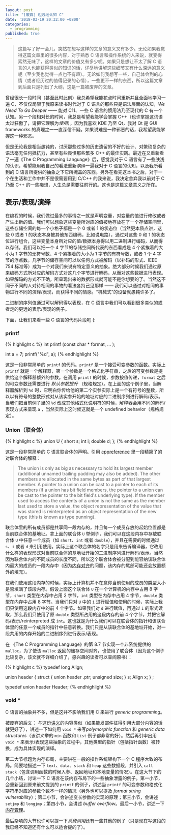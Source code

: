 ```yaml
---
layout: post
title: "[废弃] 粗浅地认知 C"
date: '2018-03-19 20:32:00 +0800'
categories:
  - programming
published: true
---
```


> 这篇写了好一会儿，突然在想写这样的文章的意义又有多少。无论如果我觉得这篇文章里的很多内容，对于熟悉 C 语言和操作系统的人来说，就变得索然无味了，这样的文章的价值又有多少呢。如果只是想让不太了解 C 语言的人也能获得类似的知识的话，详尽地讲解这些细节又有什么深远的意义呢（至少我也觉得一点也不有趣）。无论如何我想写一些，自己体会到的心情（或者经历过的值得记录的心情），一些更不一样的东西，所以这篇文章到后面只是列出了大纲，这是一篇被废弃的文章。

曾经很长一段时间（甚至此时此刻）我总希望我能花点时间重新并且全面地学习一遍 C，不仅仅局限于我原来读书时代对于 C 语言的那些只是语法层面的认知，*We Need To Go Deeper* —— 能对 C11、一些 C 语言的惯用法乃至现代的 C 有一个认知。另一个段相对长的时间，我总是希望我能学会掌握 C++（也许掌握这词语太过狂傲了，请把它理解为*使用*），因为我喜欢 KDE 乃至 Qt，我对 Qt 是 GUI frameworks 的真理之一一直深信不疑。如果说难是一种邪恶的话，我希望我能掌握这一种邪恶。

但是无论我是相当愚钝的，讨厌那些过多的历史遗留的不好的设计、对繁琐复杂的语法毫无任何抵抗力，甚至有些畏惧那些繁多 C++ 的最佳实践。最近在又重新看了一遍《The C Programming Language》后，感觉我对于 C 语言有了一些肤浅的认识，希望能用我自己的看法重新演绎一遍我对于 C 语言的认知，以及我所看到的 C 语言所提供的抽象之下它所掩盖的东西。另外在看完这本书之后，对于一个在生活和工作中并不是很需要用到 C/C++ 的我来说，我决定舍弃我以前对于 C 乃至 C++ 的一些痴想，人生总是需要往前行的。这也是这篇文章意义之所在。

## 表示/表现/演绎
在编程的时候，我们做过最多的事情之一就是声明变量，对变量的值进行修改或者产生出新的值。我们可以想象这些变量所对应的值被地存放在了一个存储空间里，这些存储空间的每一个小格子都是一个 0 或者 1 的状态位（当然更本质点讲，这些 0 或者 1 的状态本身被其他东西编码，比如说电路），通过对这些 0 和 1 的状态位进行组合，这些变量本身所对应的值/数据本身得以用二进制进行编码，从而得以存储。我们可以把一个 4 字节的存储空间所代表的东西看成是 4 个紧挨着的大小为 1 字节的无符号数、4 个紧挨着的大小为 1 字节的有符号数，或者 1 个 4 字节的浮点数。几字节的储存空间可以以任何方式被解码（以补码的形式、IEEE 754 标准等）成为一个对我们来说有特定意义的抽象。绝大部分时候我们通过原来编码方式所对应的解码方式对这几个字节进行解码，从而对这些数据进行表现。如果解码的方式不正确，所呈现出来的数据形式就可能不是你想要的了。当然这不同于不同的人对待相同的事物的看法各持己见那样 —— 我们可以通过对相同的事物进行不同的演绎/表现，而获得不同的情感。“机械式”的设备就愚钝许多了。

二进制的序列值通过可以解码得以表现，在 C 语言中我们可以看到很多类似的或者走的更远的表示/表现的例子。

下面，让我们来看一些 C 语言的代码片段吧 (:

### printf

{% highlight c %}
int printf (const char * format, ... );

int a = 7;
printf("%d", a);
{% endhighlight %}

这是一段非常简单的 `printf` 的代码。`printf` 是一个接受可变参数的函数。实际上 `printf` 就是一个解释器，第一个参数是一个格式化字符串，之后的可变参数是提供给这个解释器额外的参数。在调用 `printf` 的时候，参数按值传递，`format` 之后的可变参数还需要进行 *默认参数提升* （规格规定）。在上面的这个例子里，当解释器解析到 `%d` 时，它明白你传给他的第二个实参实际上是一个有符号的整数，所以以有符号的整数形式对从该实参开始的地址对应的二进制序列进行解码/表示。当我们把当前例子里的 `%d` 改成其他格式化说明符的时候，解释器会用不同的解码/表现方式来呈现 `a` ，当然实际上这时候这就是一个 undefined behavior（规格规定）。

### Union（联合体）
{% highlight c %}
union U {
    short s;
    int i;
    double d;
};
{% endhighlight %}

这是一段非常简单的 C 语言联合体的声明。引用 [cppreference](http://en.cppreference.com/w/c/language/union) 里一段精简了的对联合体的解释：

> The union is only as big as necessary to hold its largest member (additional unnamed trailing padding may also be added). The other members are allocated in the same bytes as part of that largest member. A pointer to a union can be cast to a pointer to each of its members (if a union has bit field members, the pointer to a union can be cast to the pointer to the bit field's underlying type). If the member used to access the contents of a union is not the same as the member last used to store a value, the object representation of the value that was stored is reinterpreted as an object representation of the new type (this is known as type punning).

联合体里的所有成员都是共享同一段内存的，并且每一个成员存放的起始位置都是当前联合体的基地址。拿上面的联合体 `U` 举例子，我们可以在这段内存中存放联合体 `U` 中任意一个成员（如 `short`、`int` 或者 `double`），并且在需要的时候通过 `s`、`i` 或者 `d` 来引用使用。实际上这个联合体的名字只是用来告诉编译器，它改用什么样的表现形式对当前联合体的基地址开始的二进制序列进行解码/表示。当然因为联合体内的不同成员的长度不同，所以这个联合体会被分配到能容纳该联合体内最大的成员的一段内存中（因为[内存对齐](https://en.wikipedia.org/wiki/Data_structure_alignment)的问题，该内存的尾部可能还会放置额外的填充）。

在我们使用这段内存的时候，实际上计算机并不在意你当前使用的成员的类型大小是否填满了该段内存。假设上面这个联合体 `U` 在一个计算机的内存中占用 8 字节，`short` 类型在内存中占用 2 字节，`int` 类型在内存中占用 4 字节，`double` 类型在内存中占用 8 字节。当我们只对 `U` 中的 `i` 进行赋值和使用的时候，实际上我们只使用这段内存中的前 4 个字节。如果我们对 `d` 进行赋值，再通过 `i` 的形式读取，那么我们只使用了原 `double` 类型所占用的这段内存的前 4 个字节，并把它解码/表示/reinterpreted 成 `int`。这也就是为什么我们可以在联合体的指针和该联合体里的任意一个成员的指针中任意转换。我们只是从该联合体的基地址开始，对一段共用的内存开始的二进制序列进行表示/表现。

在 《The C Programming Language》的第 8.7 节实现一个非系统提供的 `malloc`，为了使该 `malloc` 返回的储存空间对齐，也使用了联合体（因为这个例子比较复杂，该文就不详细介绍了，感兴趣的读者可以查阅原书）：

{% highlight c %}
typedef long Align;

union header {
    struct {
        union header .ptr;
        unsigned size;
    } s;
    Align x;
} ;

typedef union header Header;
{% endhighlight %}

### void *
C 语言的抽象并不多，但是这并不影响我们用 C 来进行 *generic programming*。

被废弃的后文：
与这份[讲义](http://cs.boisestate.edu/~amit/teaching/253/handouts/07-c-generic-coding-handout.pdf)的内容类似（如果能发邮件征得引用大部分内容的话就更好了），讲述一下如何用 `void *` 来写*polymorphic function*  和 *generic data structures*（该讲义举的 `min` 函数和 `List` 例子都非常的好）。然后再引申出用 `void *` 来表示/表现这些抽象的过程中，其他类型的指针（包括指针函数）被转换，成为具体实现的演绎。

第二大节标题为内存布局，主要讲在一般的操作系统架构下一个 C 程序大致的布局。简要地描述一下 `text`、`data`、`stack` 和 `heap` 这些数据段，并引入 `call stack`（包含调用函数的时候入参、返回地址和本地变量的情况）。在这大节下的几个小结，讨论一下 C 语言在该内存布局下的一些抽象泄露的例子。第一小节，会重新回到原来前文提到的 `printf` 的例子，讲述当 `printf` 的可变参数和格式化字符串对应的参数个数不一样的情况（另外也可以提及 *format string vulnerability*）；第二小节，会讲述变长参数的实现的原理；第三小节，会讲述 `setjmp` 和 `longjmp`；第四小节，会讲述 *buffer overflow*。最后一小节，讲述一下[内存管理](https://en.wikipedia.org/wiki/C_(programming_language)#Memory_management)。

最后杂项的大节也许可以提一下*系统调用*还有一些其他的例子（只是现在写这段的我已经不知道还有什么可以适合提的了）。
